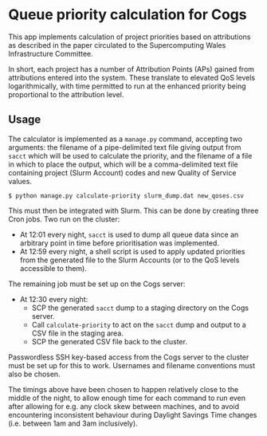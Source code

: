 # Queue priority calculation for Cogs

This app implements calculation of project priorities based on 
attributions as described in the paper circulated to the
Supercomputing Wales Infrastructure Committee.

In short, each project has a number of Attribution Points (APs)
gained from attributions entered into the system. These translate
to elevated QoS levels logarithmically, with time permitted to run
at the enhanced priority being proportional to the attribution level.


## Usage

The calculator is implemented as a `manage.py` command, accepting
two arguments: the filename of a pipe-delimited text file giving
output from `sacct` which will be used to calculate the priority, 
and the filename of a file in which to place the output, which
will be a comma-delimited text file containing project (Slurm Account)
codes and new Quality of Service values.

```shell
$ python manage.py calculate-priority slurm_dump.dat new_qoses.csv
```

This must then be integrated with Slurm. This can be done by creating
three Cron jobs. Two run on the cluster:

* At 12:01 every night, `sacct` is used to dump all queue data since
  an arbitrary point in time before prioritisation was implemented.
* At 12:59 every night, a shell script is used to apply updated priorities
  from the generated file to the Slurm Accounts (or to the QoS levels
  accessible to them).

The remaining job must be set up on the Cogs server:

* At 12:30 every night:
  * SCP the generated `sacct` dump to a staging directory on the Cogs server.
  * Call `calculate-priority` to act on the `sacct` dump and output
    to a CSV file in the staging area.
  * SCP the generated CSV file back to the cluster.

Passwordless SSH key-based access from the Cogs server to the cluster
must be set up for this to work. Usernames and filename conventions must
also be chosen.

The timings above have been chosen to happen relatively close to the middle
of the night, to allow enough time for each command to run even after
allowing for e.g. any clock skew between machines, and to avoid encountering
inconsistent behaviour during Daylight Savings Time changes (i.e. between
1am and 3am inclusively).

